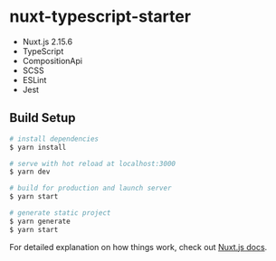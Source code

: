 # nuxt-typescript-starter
- Nuxt.js 2.15.6
- TypeScript
- CompositionApi
- SCSS
- ESLint
- Jest

## Build Setup

```bash
# install dependencies
$ yarn install

# serve with hot reload at localhost:3000
$ yarn dev

# build for production and launch server
$ yarn start

# generate static project
$ yarn generate
$ yarn start
```

For detailed explanation on how things work, check out [Nuxt.js docs](https://nuxtjs.org).
